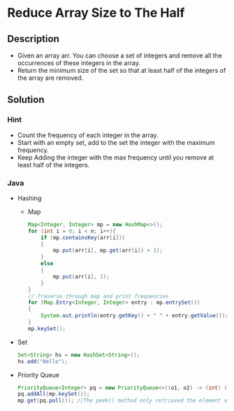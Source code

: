 # Reduce Array Size to The Half

## Description

* Given an array arr.  You can choose a set of integers and remove all the occurrences of these integers in the array.
* Return the minimum size of the set so that at least half of the integers of the array are removed.

## Solution

### Hint

* Count the frequency of each integer in the array.
* Start with an empty set, add to the set the integer with the maximum frequency.
* Keep Adding the integer with the max frequency until you remove at least half of the integers.

### Java

* Hashing
  * Map

    ``` Java
    Map<Integer, Integer> mp = new HashMap<>();
    for (int i = 0; i < n; i++){
        if (mp.containsKey(arr[i]))
        {
            mp.put(arr[i], mp.get(arr[i]) + 1);
        }
        else
        {
            mp.put(arr[i], 1);
        }
    }
    // Traverse through map and print frequencies
    for (Map.Entry<Integer, Integer> entry : mp.entrySet())
    {
        System.out.println(entry.getKey() + " " + entry.getValue());
    }
    mp.keySet();
    ```

* Set

  ```Java
  Set<String> hs = new HashSet<String>();
  hs.add("Hello");
  ```

* Priority Queue

  ```Java
  PriorityQueue<Integer> pq = new PriorityQueue<>((o1, o2) -> (int) (mp.get(o2) - mp.get(o1)));
  pq.addAll(mp.keySet());
  mp.get(pq.poll()); //The peek() method only retrieved the element at the head but the poll() also removes the element along with the retrieval. It returns NULL if the queue is empty
  ```
